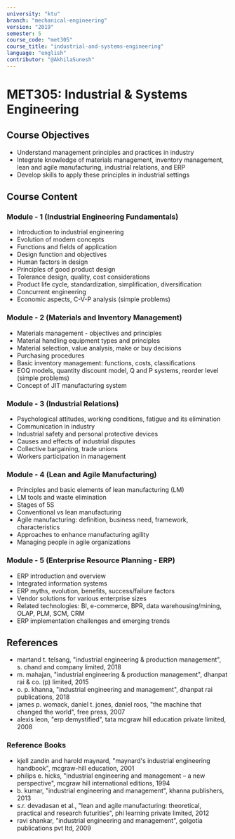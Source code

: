 ```yaml
---
university: "ktu"
branch: "mechanical-engineering"
version: "2019"
semester: 5
course_code: "met305"
course_title: "industrial-and-systems-engineering"
language: "english"
contributor: "@AkhilaSunesh"
---
```


# MET305: Industrial & Systems Engineering

## Course Objectives

* Understand management principles and practices in industry  
* Integrate knowledge of materials management, inventory management, lean and agile manufacturing, industrial relations, and ERP  
* Develop skills to apply these principles in industrial settings  

## Course Content

### Module - 1 (Industrial Engineering Fundamentals)

* Introduction to industrial engineering  
* Evolution of modern concepts  
* Functions and fields of application  
* Design function and objectives  
* Human factors in design  
* Principles of good product design  
* Tolerance design, quality, cost considerations  
* Product life cycle, standardization, simplification, diversification  
* Concurrent engineering  
* Economic aspects, C-V-P analysis (simple problems)  

### Module - 2 (Materials and Inventory Management)

* Materials management - objectives and principles  
* Material handling equipment types and principles  
* Material selection, value analysis, make or buy decisions  
* Purchasing procedures  
* Basic inventory management: functions, costs, classifications  
* EOQ models, quantity discount model, Q and P systems, reorder level (simple problems)  
* Concept of JIT manufacturing system  

### Module - 3 (Industrial Relations)

* Psychological attitudes, working conditions, fatigue and its elimination  
* Communication in industry  
* Industrial safety and personal protective devices  
* Causes and effects of industrial disputes  
* Collective bargaining, trade unions  
* Workers participation in management  

### Module - 4 (Lean and Agile Manufacturing)

* Principles and basic elements of lean manufacturing (LM)  
* LM tools and waste elimination  
* Stages of 5S  
* Conventional vs lean manufacturing  
* Agile manufacturing: definition, business need, framework, characteristics  
* Approaches to enhance manufacturing agility  
* Managing people in agile organizations  

### Module - 5 (Enterprise Resource Planning - ERP)

* ERP introduction and overview  
* Integrated information systems  
* ERP myths, evolution, benefits, success/failure factors  
* Vendor solutions for various enterprise sizes  
* Related technologies: BI, e-commerce, BPR, data warehousing/mining, OLAP, PLM, SCM, CRM  
* ERP implementation challenges and emerging trends  

## References

* martand t. telsang, "industrial engineering & production management", s. chand and company limited, 2018  
* m. mahajan, "industrial engineering & production management", dhanpat rai & co. (p) limited, 2015  
* o. p. khanna, "industrial engineering and management", dhanpat rai publications, 2018  
* james p. womack, daniel t. jones, daniel roos, "the machine that changed the world", free press, 2007  
* alexis leon, "erp demystified", tata mcgraw hill education private limited, 2008  

### Reference Books

* kjell zandin and harold maynard, "maynard's industrial engineering handbook", mcgraw-hill education, 2001  
* philips e. hicks, "industrial engineering and management – a new perspective", mcgraw hill international editions, 1994  
* b. kumar, "industrial engineering and management", khanna publishers, 2013  
* s.r. devadasan et al., "lean and agile manufacturing: theoretical, practical and research futurities", phi learning private limited, 2012  
* ravi shankar, "industrial engineering and management", golgotia publications pvt ltd, 2009  
